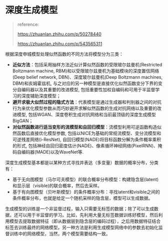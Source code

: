 # 深度生成模型

> reference:
>
> https://zhuanlan.zhihu.com/p/50278440
>
> https://zhuanlan.zhihu.com/p/543565311

根据深度申城模型处理似然函数的不同方法将模型分为三类：

- **近似方法**：包括采用抽样方法近似计算似然函数的受限玻尔兹曼机(Restricted Boltzmann machine, RBM)和以受限玻尔兹曼机为基础模块的深度置信网络(Deep belief network, DBN)、深度玻尔兹曼机(Deep Boltzmann machines, DBM)和亥姆霍兹机, 与之对应的另一种模型是直接优化似然函数变分下界的变分自编码器以及其重要的改进模型, 包括重要性加权自编码和可用于半监督学习的深度辅助深度模型；
- **避开求极大似然过程的隐式方法**：代表模型是通过生成器和判别器之间的对抗行为来优化模型参数从而巧妙避开求解似然函数的生成对抗网络以及重要的改进模型, 包括WGAN、深度卷积生成对抗网络和当前最顶级的深度生成模型BigGAN；
- **对似然函数进行适当变形的流模型和自回归模型**：流模型利用可逆函数构造似然函数后直接优化模型参数, 包括以NICE为基础的常规流模型、变分流模型和可逆残差网络(i-ResNet), 自回归模型(NADE)将目标函数分解为条件概率乘积的形式, 包括神经自回归密度估计(NADE)、像素循环神经网络(PixelRNN)、掩码自编码器(MADE)以及WaveNet等.



深度生成模型基本都是以某种方式寻找并表达（多变量）数据的概率分布，分类有：

- 基于无向图模型（马尔可夫模型）的联合概率分布模型：构建隐含层(latent)和显示层（visible)的联合概率，然后去采样。
- 基于有向图模型（贝叶斯模型）的条件概率分布：寻找latent和visible之间的条件概率分布，也就是给定一个随机采样的隐含层，模型可以生成数据。

生成模型的训练是一个非监督过程，输入只需要无标签的数据；除了可以生成数据，还可以用于半监督的学习。比如，先利用大量无标签数据训练好模型，然后利用模型去提取数据特征（即从数据层到隐含层的编码过程），之后用数据特征结合标签去训练最终的网络模型。另一种方法是利用生成模型网络中的参数去初始化监督训练中的网络模型，当然，两个模型需要结构一致。